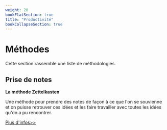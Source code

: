 ```yaml
---
weight: 20
bookFlatSection: true
title: "Productivité"
bookCollapseSection: true
---
```


# Méthodes


Cette section rassemble une liste de méthodologies.


## Prise de notes

**La méthode Zettelkasten**

Une méthode pour prendre des notes de façon à ce que l'on se souvienne et on puisse retrouver ces idées et les faire travailler avec toutes les idées qu'on a pu rencontrer.

[Plus d'infos>>](/docs/tools/taking_notes)